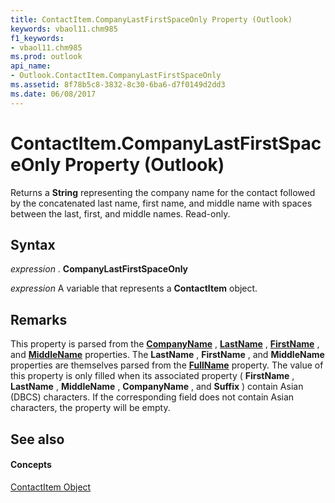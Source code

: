 ```yaml
---
title: ContactItem.CompanyLastFirstSpaceOnly Property (Outlook)
keywords: vbaol11.chm985
f1_keywords:
- vbaol11.chm985
ms.prod: outlook
api_name:
- Outlook.ContactItem.CompanyLastFirstSpaceOnly
ms.assetid: 8f78b5c8-3832-8c30-6ba6-d7f0149d2dd3
ms.date: 06/08/2017
---
```



# ContactItem.CompanyLastFirstSpaceOnly Property (Outlook)

Returns a **String** representing the company name for the contact followed by the concatenated last name, first name, and middle name with spaces between the last, first, and middle names. Read-only.


## Syntax

 _expression_ . **CompanyLastFirstSpaceOnly**

 _expression_ A variable that represents a **ContactItem** object.


## Remarks

This property is parsed from the **[CompanyName](contactitem-companyname-property-outlook.md)** , **[LastName](contactitem-lastname-property-outlook.md)** , **[FirstName](contactitem-firstname-property-outlook.md)** , and **[MiddleName](contactitem-middlename-property-outlook.md)** properties. The **LastName** , **FirstName** , and **MiddleName** properties are themselves parsed from the **[FullName](contactitem-fullname-property-outlook.md)** property. The value of this property is only filled when its associated property ( **FirstName** , **LastName** , **MiddleName** , **CompanyName** , and **Suffix** ) contain Asian (DBCS) characters. If the corresponding field does not contain Asian characters, the property will be empty.


## See also


#### Concepts


[ContactItem Object](contactitem-object-outlook.md)

